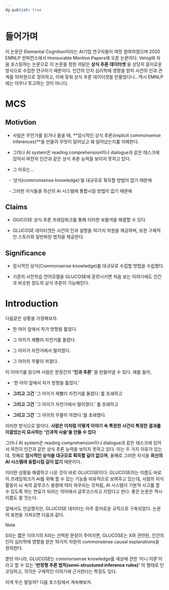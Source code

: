```yaml
---
dg-publish: true
---
```


# 들어가며

이 논문은 Elemental Cognition이라는 AI기업 연구자들이 여럿 참여하였으며 2020 EMNLP 컨퍼런스에서 Honourable Mention Papers에 오른 논문이다. Velog에 처음 포스팅하는 논문으로 이 논문을 정한 까닭은 **상식 추론 데이터셋** 을 상당히 흥미로운 방식으로 수집한 연구이기 때문이다. 인간의 인지 심리학에 영향을 받아 사건의 인과 관계를 10차원으로 정의하고, 이에 맞춰 상식 추론 데이터셋을 만들었다니...역시 EMNLP에는 아무나 투고하는 것이 아니다.

  

# MCS

  

## Motivtion

  

- 사람은 무언가를 읽거나 들을 때, **암시적인 상식 추론(implicit commonsense inferences)**을 만들어 무엇이 일어났고 왜 일어났는지를 이해한다.

- 그러나 AI system은 reading comprehension이나 dialogue과 같은 태스크에 있어서 여전히 인간과 같은 상식 추론 능력을 보이지 못하고 있다.

- 그 이유는...

   - ‘상식(commonsense knowledge)’을 대규모로 휙득할 방법이 없기 때문에

   - 그러한 지식들을 최신의 AI 시스템에 통합시킬 방법이 없기 때문에

  

## Claims

  

- GlUCOSE 상식 추론 프레임워크를 통해 이러한 보틀넥을 해결할 수 있다.

- GLUCOSE 데이터셋은 사건의 인과 설명을 10가지 차원을 제공하며, 또한 구체적인 스토리와 일반화된 법칙을 제공한다.

  

## Significance

  

- 암시적인 상식(Commonsense knowledge)를 대규모로 수집할 방법을 수립했다.

- 기존의 사전학습 언어모델을 GLUCOSE에 훈련시키면 처음 보는 이야기에도 인간과 비슷한 정도의 상식 추론이 가능해진다.

  

# Introduction

다음같은 상황을 가정해보자.

  

- 한 아이 앞에서 차가 방향을 틀었다.

- 그 아이가 재빨리 자전거를 돌렸다.

- 그 아이가 자전거에서 떨어졌다.

- 그 아이의 무릎이 까졌다.

  

이 이야기를 읽으며 사람은 문장간의 **'인과 추론'** 을 만들어낼 수 있다. 예를 들어,

  

- '한 아이 앞에서 차가 방향을 틀었다.'

- **그리고 그건** '그 아이가 재빨리 자전거를 돌렸다.'를 초래하고

- **그리고 그건** '그 아이가 자전거에서 떨어졌다.' 를 초래하고

- **그리고 그건** '그 아이의 무릎이 까졌다.'를 초래했다.

  

이러한 방식으로 말이다. **사람은 이처럼 어떻게 이야기 속 특정한 사건이 특정한 결과를 이끌었는지 묘사하는 '인과적 사슬'을 만들 수 있다**

  

그러나 AI system은 reading comprehension이나 dialogue과 같은 태스크에 있어서 여전히 인간과 같은 상식 추론 능력을 보이지 못하고 있다. 이는 두 가지 이유가 있는데, 첫째로 **암시적인 상식을 대규모로 획득할 길이 없으며**, 둘째로 그러한 지식을 **최신의 AI 시스템에 융합시킬 길이 없기** 때문이다.

  

이러한 상황을 해결하고 나온 것이 바로 GLUCOSE이다. GLUCOSE라는 이름도 바로 이 프레임워크가 AI를 위해 할 수 있는 기능을 비유적으로 보여주고 있는데, 사람의 지식 활동이 뇌 속의 글루코스 용량에 따라 좌우되는 것처럼, AI 시스템이 기본적 사고를 할 수 있도록 하는 연료가 되라는 의미에서 글루코스라고 지었다고 한다. 좋은 논문은 역시 이름도 잘 짓는다.

  

앞에서도 언급했지만, GLUCOSE 데이터는 아주 흥미로운 규칙으로 구축되었다. 논문의 표현을 가져오면 다음과 같다.
  

>[!note]
> S라는 짧은 이야기의 X라는 선택된 문장이 주어지면, GLUCOSE는 X와 관련된, 인간의 인지 심리학에 영향을 받은 10가지 차원의 commonsense causal explanations을 정의한다.

  
뿐만 아니라, GLUCOSE는 commonsense knowledge를 세상에 관한 ‘미니 이론’이라고 할 수 있는 **‘반정형 추론 법칙(semi-structured inference rules)'** 의 형태로 인코딩하고, 각각은 구체적인 이야기에 근거한다는 특징도 있다.

  

이게 무슨 말일까? 다음 포스팅에서 계속해보자.